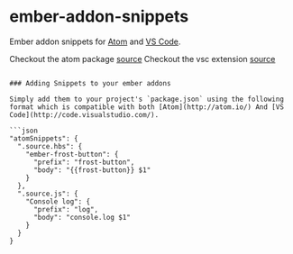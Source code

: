 # ember-addon-snippets

Ember addon snippets for [Atom](http://atom.io/) and [VS Code](http://code.visualstudio.com/).

Checkout the atom package [source](https://github.com/ciena-blueplanet/ember-addon-snippets/tree/atom)
Checkout the vsc extension [source](https://github.com/ciena-blueplanet/ember-addon-snippets/tree/vsc)

```.

### Adding Snippets to your ember addons

Simply add them to your project's `package.json` using the following format which is compatible with both [Atom](http://atom.io/) And [VS Code](http://code.visualstudio.com/).

```json
"atomSnippets": {
  ".source.hbs": {
    "ember-frost-button": {
      "prefix": "frost-button",
      "body": "{{frost-button}} $1"
    }
  },
  ".source.js": {
    "Console log": {
      "prefix": "log",
      "body": "console.log $1"
    }
  }
}
```
